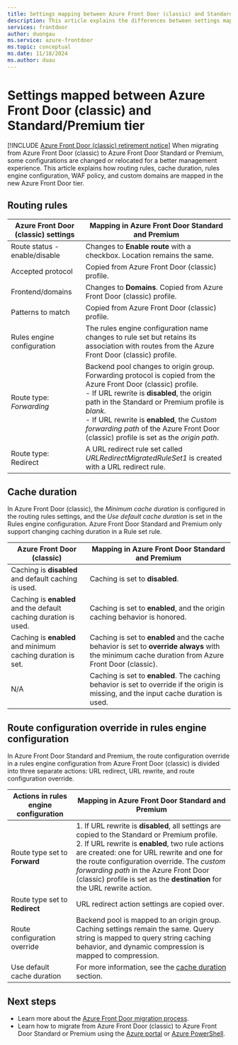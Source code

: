 ```yaml
---
title: Settings mapping between Azure Front Door (classic) and Standard/Premium tier
description: This article explains the differences between settings mapped between an Azure Front Door (classic) and Azure Front Door Standard or Premium profile.
services: frontdoor
author: duongau
ms.service: azure-frontdoor
ms.topic: conceptual
ms.date: 11/18/2024
ms.author: duau
---
```


# Settings mapped between Azure Front Door (classic) and Standard/Premium tier

[!INCLUDE [Azure Front Door (classic) retirement notice](../../includes/front-door-classic-retirement.md)]
When migrating from Azure Front Door (classic) to Azure Front Door Standard or Premium, some configurations are changed or relocated for a better management experience. This article explains how routing rules, cache duration, rules engine configuration, WAF policy, and custom domains are mapped in the new Azure Front Door tier.

## Routing rules

| Azure Front Door (classic) settings | Mapping in Azure Front Door Standard and Premium |
|--|--|
| Route status - enable/disable | Changes to **Enable route** with a checkbox. Location remains the same. |
| Accepted protocol | Copied from Azure Front Door (classic) profile. |
| Frontend/domains | Changes to **Domains**. Copied from Azure Front Door (classic) profile. |
| Patterns to match | Copied from Azure Front Door (classic) profile. |
| Rules engine configuration | The rules engine configuration name changes to rule set but retains its association with routes from the Azure Front Door (classic) profile. |
| Route type: *Forwarding* | Backend pool changes to origin group. Forwarding protocol is copied from the Azure Front Door (classic) profile.</br> - If URL rewrite is **disabled**, the origin path in the Standard or Premium profile is *blank*.</br> - If URL rewrite is **enabled**, the *Custom forwarding path* of the Azure Front Door (classic) profile is set as the *origin path*. |
| Route type: Redirect | A URL redirect rule set called *URLRedirectMigratedRuleSet1* is created with a URL redirect rule. |

## Cache duration

In Azure Front Door (classic), the *Minimum cache duration* is configured in the routing rules settings, and the *Use default cache duration* is set in the Rules engine configuration. Azure Front Door Standard and Premium only support changing caching duration in a Rule set rule.

| Azure Front Door (classic) | Mapping in Azure Front Door Standard and Premium |
|--|--|
| Caching is **disabled** and default caching is used. | Caching is set to **disabled**. | 
| Caching is **enabled** and the default caching duration is used. | Caching is set to **enabled**, and the origin caching behavior is honored. |
| Caching is **enabled** and minimum caching duration is set. | Caching is set to **enabled** and the cache behavior is set to **override always** with the minimum cache duration from Azure Front Door (classic). |
| N/A | Caching is set to **enabled**. The caching behavior is set to override if the origin is missing, and the input cache duration is used. |

## Route configuration override in rules engine configuration

In Azure Front Door Standard and Premium, the route configuration override in a rules engine configuration from Azure Front Door (classic) is divided into three separate actions: URL redirect, URL rewrite, and route configuration override.

| Actions in rules engine configuration | Mapping in Azure Front Door Standard and Premium |
|--|--|
| Route type set to **Forward** | 1. If URL rewrite is **disabled**, all settings are copied to the Standard or Premium profile.</br>2. If URL rewrite is **enabled**, two rule actions are created: one for URL rewrite and one for the route configuration override. The *custom forwarding path* in the Azure Front Door (classic) profile is set as the **destination** for the URL rewrite action. |
| Route type set to **Redirect** | URL redirect action settings are copied over. |
| Route configuration override | Backend pool is mapped to an origin group. Caching settings remain the same. Query string is mapped to query string caching behavior, and dynamic compression is mapped to compression. |
| Use default cache duration | For more information, see the [cache duration](#cache-duration) section. |

## Next steps

* Learn more about the [Azure Front Door migration process](tier-migration.md).
* Learn how to migrate from Azure Front Door (classic) to Azure Front Door Standard or Premium using the [Azure portal](migrate-tier.md) or [Azure PowerShell](migrate-tier-powershell.md).
